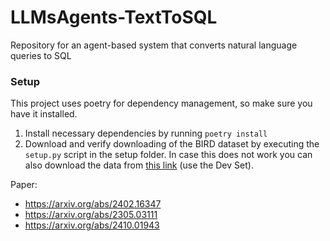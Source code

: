 # LLMsAgents-TextToSQL
Repository for an agent-based system that converts natural language queries to SQL

### Setup
This project uses poetry for dependency management, so make sure you have it installed.

1. Install necessary dependencies by running `poetry install`
2. Download and verify downloading of the BIRD dataset by executing the `setup.py` script in the setup folder. In case this does not work you can also download the data from [this link](https://bird-bench.github.io/) (use the Dev Set).


Paper:

- https://arxiv.org/abs/2402.16347
- https://arxiv.org/abs/2305.03111
- https://arxiv.org/abs/2410.01943